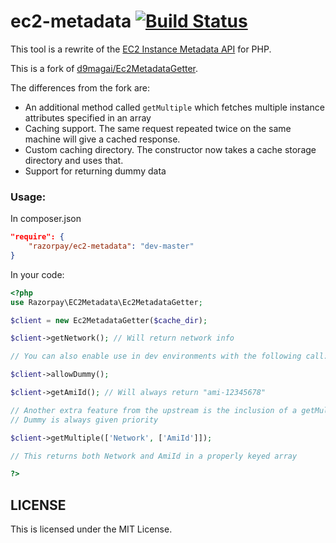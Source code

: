 ec2-metadata [![Build Status](https://travis-ci.org/razorpay/ec2-metadata.svg?branch=master)](https://travis-ci.org/razorpay/ec2-metadata)
================

This tool is a rewrite of the [EC2 Instance Metadata API](http://aws.amazon.com/code/1825) for PHP.

This is a fork of [d9magai/Ec2MetadataGetter](https://github.com/d9magai/Ec2MetadataGetter).

The differences from the fork are:

- An additional method called `getMultiple` which fetches multiple instance attributes specified in an array
- Caching support. The same request repeated twice on the same machine will give a cached response.
- Custom caching directory. The constructor now takes a cache storage directory and uses that.
- Support for returning dummy data

### Usage:

In composer.json

```json
"require": {
	"razorpay/ec2-metadata": "dev-master"
}
```

In your code:

```php
<?php
use Razorpay\EC2Metadata\Ec2MetadataGetter;

$client = new Ec2MetadataGetter($cache_dir);

$client->getNetwork(); // Will return network info

// You can also enable use in dev environments with the following call:

$client->allowDummy();

$client->getAmiId(); // Will always return "ami-12345678"

// Another extra feature from the upstream is the inclusion of a getMultiple method:
// Dummy is always given priority

$client->getMultiple(['Network', ['AmiId']]);

// This returns both Network and AmiId in a properly keyed array

?>
```

## LICENSE

This is licensed under the MIT License.
